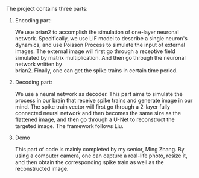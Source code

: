 The project contains three parts:

1. Encoding part:
   
   We use brian2 to accomplish the simulation of one-layer neuronal network.
   Specifically, we use LIF model to describe a single neuron's dynamics, and use Poisson Process to simulate the input of external images.
   The external image will first go through a receptive field simulated by matrix multiplication. And then go through the neuronal network written by    
   brian2. Finally, one can get the spike trains in certain time period.
   
2. Decoding part:
   
   We use a neural network as decoder.
   This part aims to simulate the process in our brain that receive spike trains and generate image in our mind.
   The spike train vector will first go through a 2-layer fully connected neural network and then becomes the same size as the flattened image,
   and then go through a U-Net to reconstruct the targeted image.
   The framework follows Liu.
   
3. Demo
   
   This part of code is mainly completed by my senior, Ming Zhang.
   By using a computer camera, one can capture a real-life photo, resize it,
   and then obtain the corresponding spike train as well as the reconstructed image.
